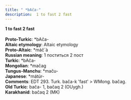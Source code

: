 ```yaml
---
title: " *bAča-"
description:  1 to fast 2 fast
---
```

<strong> 1 to fast 2 fast</strong><br><br>
<strong>Proto-Turkic</strong>:  *bAča-<br>
<strong>Altaic etymology</strong>:  Altaic etymology<br>
<strong> Proto-Altaic</strong>:  *máč`à<br>
<strong>Russian meaning</strong>:  1 поститься 2 пост<br>
<strong>Turkic</strong>:  *bAča-<br>
<strong>Mongolian</strong>:  *mačag<br>
<strong>Tungus-Manchu</strong>:  *maču-<br>
<strong>Japanese</strong>:  *mátúr-<br>
<strong>Comments</strong>:  EDT 293. Turk. bača-k 'fast' > WMong. bačag.<br>
<strong>Old Turkic</strong>:  bača- 1, bačaq 2 (OUygh.)<br>
<strong>Karakhanid</strong>:  bačaq 2 (MK)<br>


